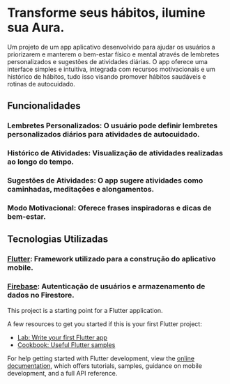# Transforme seus hábitos, ilumine sua Aura.

Um projeto de um app aplicativo desenvolvido para ajudar os usuários a priorizarem e manterem o bem-estar físico e mental através de lembretes personalizados e sugestões de atividades diárias. O app oferece uma interface simples e intuitiva, integrada com recursos motivacionais e um histórico de hábitos, tudo isso visando promover hábitos saudáveis e rotinas de autocuidado.

## Funcionalidades
### Lembretes Personalizados: O usuário pode definir lembretes personalizados diários para atividades de autocuidado.
### Histórico de Atividades: Visualização de atividades realizadas ao longo do tempo.
### Sugestões de Atividades: O app sugere atividades como caminhadas, meditações e alongamentos.
### Modo Motivacional: Oferece frases inspiradoras e dicas de bem-estar.


## Tecnologias Utilizadas
### [Flutter](https://flutter.dev): Framework utilizado para a construção do aplicativo mobile.
### [Firebase](https://firebase.google.com/?hl=pt-br): Autenticação de usuários e armazenamento de dados no Firestore.


This project is a starting point for a Flutter application.

A few resources to get you started if this is your first Flutter project:

- [Lab: Write your first Flutter app](https://docs.flutter.dev/get-started/codelab)
- [Cookbook: Useful Flutter samples](https://docs.flutter.dev/cookbook)

For help getting started with Flutter development, view the
[online documentation](https://docs.flutter.dev/), which offers tutorials,
samples, guidance on mobile development, and a full API reference.

